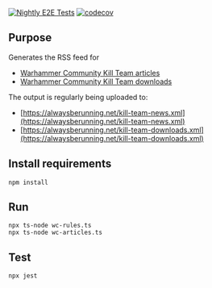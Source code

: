 [![Nightly E2E Tests](https://github.com/madarasz/wc-kt-rss/actions/workflows/nightly-e2e.yml/badge.svg)](https://github.com/madarasz/wc-kt-rss/actions/workflows/nightly-e2e.yml)
[![codecov](https://codecov.io/gh/madarasz/wc-kt-rss/branch/main/graph/badge.svg)](https://codecov.io/gh/madarasz/wc-kt-rss)

## Purpose
Generates the RSS feed for 
- [Warhammer Community Kill Team articles](https://www.warhammer-community.com/en-gb/kill-team/)
- [Warhammer Community Kill Team downloads](https://www.warhammer-community.com/en-gb/downloads/kill-team/)

The output is regularly being uploaded to:
- [https://alwaysberunning.net/kill-team-news.xml](https://alwaysberunning.net/kill-team-news.xml)
- [https://alwaysberunning.net/kill-team-downloads.xml](https://alwaysberunning.net/kill-team-downloads.xml)

## Install requirements
```
npm install
```
## Run
```
npx ts-node wc-rules.ts
npx ts-node wc-articles.ts
```
## Test
```
npx jest
```